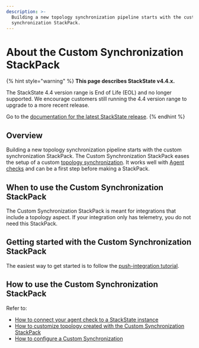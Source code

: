 ```yaml
---
description: >-
  Building a new topology synchronization pipeline starts with the custom
  synchronization StackPack.
---
```


# About the Custom Synchronization StackPack

{% hint style="warning" %}
**This page describes StackState v4.4.x.**

The StackState 4.4 version range is End of Life (EOL) and no longer supported. We encourage customers still running the 4.4 version range to upgrade to a more recent release.

Go to the [documentation for the latest StackState release](https://docs.stackstate.com/develop/developer-guides/custom_synchronization_stackpack/custom_synchronization_stackpack).
{% endhint %}

## Overview

Building a new topology synchronization pipeline starts with the custom synchronization StackPack. The Custom Synchronization StackPack eases the setup of a custom [topology synchronization](../../../configure/topology/topology_synchronization.md). It works well with [Agent checks](../agent_check/agent_checks.md) and can be a first step before making a StackPack.

## When to use the Custom Synchronization StackPack

The Custom Synchronization StackPack is meant for integrations that include a topology aspect. If your integration only has telemetry, you do not need this StackPack.

## Getting started with the Custom Synchronization StackPack

The easiest way to get started is to follow the [push-integration tutorial](../../tutorials/push_integration_tutorial.md).

## How to use the Custom Synchronization StackPack

Refer to:

* [How to connect your agent check to a StackState instance](../agent_check/connect_agent_check_with_stackstate.md)
* [How to customize topology created with the Custom Synchronization StackPack](how_to_customize_elements_created_by_custom_synchronization_stackpack.md)
* [How to configure a Custom Synchronization](how_to_configure_custom_synchronization.md)

